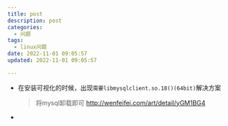 ```yaml
---
title: post
description: post
categories: 
  - 问题
tags:
  - linux问题
date: 2022-11-01 09:05:57
updated: 2022-11-01 09:05:57

---
```








- 在安装可视化的时候，出现```需要libmysqlclient.so.18()(64bit)```解决方案

  > 将mysql卸载即可
  > http://wenfeifei.com/art/detail/yGM1BG4

- 